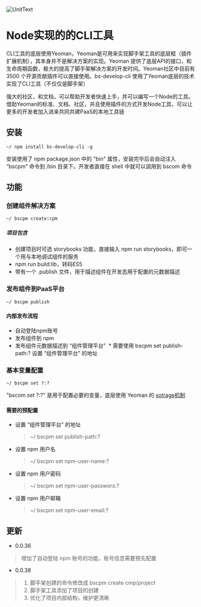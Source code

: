 
![UnitText](https://travis-ci.org/BeisenUX/bscpm.svg?branch=master)

# Node实现的的CLI工具
CLI工具的底层使用Yeoman，Yeoman是可用来实现脚手架工具的底层框（插件扩展机制），其本身并不是解决方案的实现。Yeoman 提供了底层API的接口，和生命周期函数，极大的提高了脚手架解决方案的开发时间。Yeoman社区中目前有 3500 个开源贡献插件可以直接使用。bs-develop-cli 使用了Yeoman底层的技术实现了CLI工具（不仅仅是脚手架）

强大的社区，和文档，可以帮助开发者快速上手，并可以编写一个Node的工具。借助Yeoman的标准、文档、社区，并且使用插件的方式开发Node工具，可以让更多的开发者加入进来共同共建PaaS的本地工具链

## 安装
```
~/ npm install bs-develop-cli -g
```
安装使用了 npm package.json 中的 "bin" 属性，安装完毕后会自动注入 “bscpm” 命令到 /bin 目录下。开发者直接在 shell 中就可以调用到 bscom 命令

## 功能
### 创建组件解决方案
```
~/ bscpm create:cpm
```

##### 项目包含
* 创建项目时可选 storybooks 功能，直接输入 npm run storybooks，即可一个用与本地调试组件的服务
* npm run build:lib，转码ES5
* 带有一个 .publish 文件，用于描述组件在开发态用于配置的元数据描述


### 发布组件到PaaS平台
```
~/ bscpm publish
```
#### 内部发布流程
* 自动登陆npm账号
* 发布组件到 npm
* 发布组件元数据描述到 “组件管理平台”
  * 需要使用 bscpm set publish-path:? 设置 “组件管理平台” 的地址


### 基本变量配置
```
~/ bscpm set ?:?
```
"bscom set ?:?" 是用于配置必要的变量，底层使用 Yeoman 的 [sotrage机制](http://yeoman.io/authoring/storage.html)

#### 需要的预配置
* 设置 “组件管理平台” 的地址
  > ~/ bscpm set publish-path:?
* 设置 npm 用户名
  > ~/ bscpm set npm-user-name:?
* 设置 npm 用户密码
  > ~/ bscpm set npm-user-passwors:?
* 设置 npm 用户邮箱
  > ~/ bscpm set npm-user-email:?

## 更新
* 0.0.36
> 增加了自动登陆 npm 账号的功能，账号信息需要预先配置

* 0.0.38
> 1. 脚手架创建的命令修改成 bscpm create cmp/project
> 2. 脚手架工具添加了项目的创建
> 3. 优化了项目内部结构，维护更清晰
